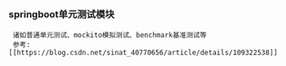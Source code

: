 ### springboot单元测试模块
     
     诸如普通单元测试、mockito模拟测试、benchmark基准测试等
     参考:[[https://blog.csdn.net/sinat_40770656/article/details/109322538]]